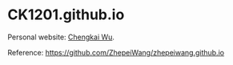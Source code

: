 CK1201.github.io
=================

Personal website: [Chengkai Wu](https://CK1201.github.io/).

Reference: https://github.com/ZhepeiWang/zhepeiwang.github.io
